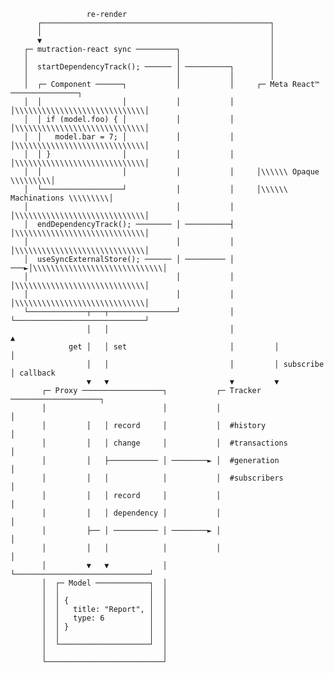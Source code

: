 

                     re-render
          ┌───────────────────────────────────────────────────┐
          │                                                   │
          ▼                                                   │
       ┌─ mutraction-react sync ─────────┐                    │
       │                                 │                    │
       │  startDependencyTrack(); ────── │ ──────────┐        │
       │                                 │           │        │
       │  ┌─ Component ──────┐           │           │     ┌─ Meta React™ ───────────────┐
       │  │                  │           │           │     │\\\\\\\\\\\\\\\\\\\\\\\\\\\\\│
       │  │ if (model.foo) { │           │           │     │\\\\\\\\\\\\\\\\\\\\\\\\\\\\\│
       │  │   model.bar = 7; │           │           │     │\\\\\\\\\\\\\\\\\\\\\\\\\\\\\│
       │  │ }                │           │           │     │\\\\\\\\\\\\\\\\\\\\\\\\\\\\\│
       │  │                  │           │           │     │\\\\\\ Opaque       \\\\\\\\\│
       │  └──────────────────┘           │           │     │\\\\\\ Machinations \\\\\\\\\│
       │                                 │           │     │\\\\\\\\\\\\\\\\\\\\\\\\\\\\\│
       │  endDependencyTrack(); ──────── │ ──────────┤     │\\\\\\\\\\\\\\\\\\\\\\\\\\\\\│
       │                                 │           │     │\\\\\\\\\\\\\\\\\\\\\\\\\\\\\│
       │  useSyncExternalStore(); ────── │ ───────── │ ───►│\\\\\\\\\\\\\\\\\\\\\\\\\\\\\│
       │                                 │           │     │\\\\\\\\\\\\\\\\\\\\\\\\\\\\\│
       │                                 │           │     │\\\\\\\\\\\\\\\\\\\\\\\\\\\\\│
       └─────────────┬───┬───────────────┘           │     └─────────────────────────────┘
                     │   │                           │                       ▲
                 get │   │ set                       │         │             │
                     │   │                           │         │ subscribe   │ callback
                     ▼   ▼                           ▼         ▼
           ┌─ Proxy ──────────────────┐           ┌─ Tracker ────────────────────┐
           │                          │           │                              │
           │         │   │ record     │           │  #history                    │
           │         │   │ change     │           │  #transactions               │
           │         │   ├─────────── │ ────────► │  #generation                 │
           │         │   │            │           │  #subscribers                │
           │         │   │ record     │           │                              │
           │         │   │ dependency │           │                              │
           │         ├── │ ────────── │ ────────► │                              │
           │         │   │            │           │                              │
           │         ▼   ▼            │           └──────────────────────────────┘
           │  ┌─ Model ────────────┐  │
           │  │                    │  │
           │  │ {                  │  │
           │  │   title: "Report", │  │
           │  │   type: 6          │  │
           │  │ }                  │  │
           │  │                    │  │
           │  └────────────────────┘  │
           │                          │
           └──────────────────────────┘


